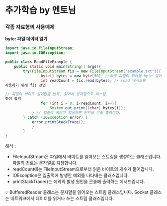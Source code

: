 # 추가학습 by 멘토님

### **각종 자료형의 사용예제**

**byte: 파일 데이터 읽기**

```java
import java.io.FileInputStream;
import java.io.IOException;

public class ReadFileExample {
	public static void main(String[] args){
		try(FileInputStream fis = new FileInputStream("example.txt")){
				byte[] bytes = new byte[50]; //타겟 파일의 읽어올 byte 길이
				int readCount = fis.read(bytes); // read 메서드를
사용하기 위해 fis 선언

// 파일의 바이트 길이만큼 반복, 읽어서 문자형으로 캐스팅
하여 출력
				for (int i = 0; i<readCount; i++){
					System.out.print((char) bytes[i]);	
			} // 입출력 에러가 발생하면 원인을 콘솔 출력한다.
		} catch (IOException error) {
			error.printStackTrace();
			}
		}
}
```

해석 : 

- FileInputStream은 파일에서 바이트를 읽어오는 스트림을 생성하는 클래스입니다. 파일의 경로는 문자열로 지정합니다.
- readCount에는 FileInputStream으로부터 읽은 바이트의 개수가 들어갑니다.
- IOException은 입출력에 발생한 예외를 나타내는 클래스입니다.
- printStackTrace()는 예외의 발생 원인을 콘솔에 출력하는 메서드입니다.

<aside>
💡 BufferedReader 클래스는 문자열을 읽어오는 스트림 클래스입니다. Socket 클래스는 네트워크에서 데이터를 읽거나 쓰는 스트림 클래스입니다.

</aside>
